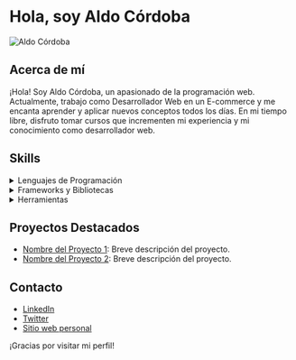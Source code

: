 <!-- README.md -->

# Hola, soy Aldo Córdoba

<img src="https://avatars.githubusercontent.com/u/134328269?v=4" alt="Aldo Córdoba" width="100" height="100">

## Acerca de mí

¡Hola! Soy Aldo Córdoba, un apasionado de la programación web. Actualmente, trabajo como Desarrollador Web en un E-commerce y me encanta aprender y aplicar nuevos conceptos todos los días. En mi tiempo libre, disfruto tomar cursos que incrementen mi experiencia y mi conocimiento como desarrollador web.

## Skills

<details>
  <summary>Lenguajes de Programación</summary>
  <ul>
    <br>
    <img src="https://raw.githubusercontent.com/devicons/devicon/master/icons/html5/html5-original.svg" alt="HTML" width="30" height="30">
    <img src="https://raw.githubusercontent.com/devicons/devicon/master/icons/css3/css3-plain-wordmark.svg" alt="CSS" width="30" height="30">
    <img src="https://raw.githubusercontent.com/devicons/devicon/master/icons/javascript/javascript-original.svg" alt="Javascript" width="30" height="30">
    <img src="https://raw.githubusercontent.com/devicons/devicon/master/icons/csharp/csharp-original.svg" alt="C#" width="30" height="30">
    <img src="https://raw.githubusercontent.com/devicons/devicon/master/icons/php/php-original.svg" alt="PHP" width="30" height="30">
    <img src="https://raw.githubusercontent.com/devicons/devicon/master/icons/php/php-original.svg" alt="" width="30" height="30">
  </ul>
</details>

<details>
  <summary>Frameworks y Bibliotecas</summary>
  <ul>
    <br>
    <img src="https://raw.githubusercontent.com/devicons/devicon/master/icons/laravel/laravel-plain-wordmark.svg" alt="Laravel" width="30" height="30">
    <img src="https://raw.githubusercontent.com/devicons/devicon/master/icons/vuejs/vuejs-original.svg" alt="Vue.js" width="30" height="30">
    <img src="https://raw.githubusercontent.com/devicons/devicon/master/icons/bootstrap/bootstrap-original.svg" alt="Bootstrap" width="30" height="30">
  </ul>
</details>

<details>
  <summary>Herramientas</summary>
  <ul>
    <li>Git</li>
    <li>VS Code</li>
    <li>Photoshop</li>
  </ul>
</details>

## Proyectos Destacados

- [Nombre del Proyecto 1](enlace-al-proyecto-1): Breve descripción del proyecto.
- [Nombre del Proyecto 2](enlace-al-proyecto-2): Breve descripción del proyecto.

## Contacto

- [LinkedIn](enlace-a-tu-perfil-de-LinkedIn)
- [Twitter](enlace-a-tu-perfil-de-Twitter)
- [Sitio web personal](enlace-a-tu-sitio-web)

¡Gracias por visitar mi perfil!
